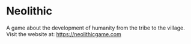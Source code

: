# Neolithic

A game about the development of humanity from the tribe to the village.
Visit the website at: https://neolithicgame.com
